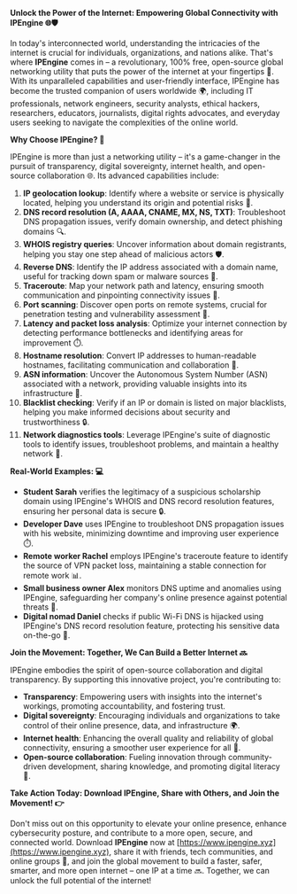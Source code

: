 **Unlock the Power of the Internet: Empowering Global Connectivity with IPEngine 🌐🛡️**

In today's interconnected world, understanding the intricacies of the internet is crucial for individuals, organizations, and nations alike. That's where **IPEngine** comes in – a revolutionary, 100% free, open-source global networking utility that puts the power of the internet at your fingertips 📡. With its unparalleled capabilities and user-friendly interface, IPEngine has become the trusted companion of users worldwide 🌍, including IT professionals, network engineers, security analysts, ethical hackers, researchers, educators, journalists, digital rights advocates, and everyday users seeking to navigate the complexities of the online world.

**Why Choose IPEngine? 🔑**

IPEngine is more than just a networking utility – it's a game-changer in the pursuit of transparency, digital sovereignty, internet health, and open-source collaboration 🌐. Its advanced capabilities include:

1. **IP geolocation lookup**: Identify where a website or service is physically located, helping you understand its origin and potential risks 🚀.
2. **DNS record resolution (A, AAAA, CNAME, MX, NS, TXT)**: Troubleshoot DNS propagation issues, verify domain ownership, and detect phishing domains 🔍.
3. **WHOIS registry queries**: Uncover information about domain registrants, helping you stay one step ahead of malicious actors 🛡️.
4. **Reverse DNS**: Identify the IP address associated with a domain name, useful for tracking down spam or malware sources 📡.
5. **Traceroute**: Map your network path and latency, ensuring smooth communication and pinpointing connectivity issues 🔴.
6. **Port scanning**: Discover open ports on remote systems, crucial for penetration testing and vulnerability assessment 🚫.
7. **Latency and packet loss analysis**: Optimize your internet connection by detecting performance bottlenecks and identifying areas for improvement ⏱️.
8. **Hostname resolution**: Convert IP addresses to human-readable hostnames, facilitating communication and collaboration 📢.
9. **ASN information**: Uncover the Autonomous System Number (ASN) associated with a network, providing valuable insights into its infrastructure 🔌.
10. **Blacklist checking**: Verify if an IP or domain is listed on major blacklists, helping you make informed decisions about security and trustworthiness 🔒.
11. **Network diagnostics tools**: Leverage IPEngine's suite of diagnostic tools to identify issues, troubleshoot problems, and maintain a healthy network 🚀.

**Real-World Examples: 💻**

* **Student Sarah** verifies the legitimacy of a suspicious scholarship domain using IPEngine's WHOIS and DNS record resolution features, ensuring her personal data is secure 🔒.
* **Developer Dave** uses IPEngine to troubleshoot DNS propagation issues with his website, minimizing downtime and improving user experience ⏱️.
* **Remote worker Rachel** employs IPEngine's traceroute feature to identify the source of VPN packet loss, maintaining a stable connection for remote work 📊.
* **Small business owner Alex** monitors DNS uptime and anomalies using IPEngine, safeguarding her company's online presence against potential threats 💼.
* **Digital nomad Daniel** checks if public Wi-Fi DNS is hijacked using IPEngine's DNS record resolution feature, protecting his sensitive data on-the-go 🛫️.

**Join the Movement: Together, We Can Build a Better Internet 🔜**

IPEngine embodies the spirit of open-source collaboration and digital transparency. By supporting this innovative project, you're contributing to:

* **Transparency**: Empowering users with insights into the internet's workings, promoting accountability, and fostering trust.
* **Digital sovereignty**: Encouraging individuals and organizations to take control of their online presence, data, and infrastructure 🌍.
* **Internet health**: Enhancing the overall quality and reliability of global connectivity, ensuring a smoother user experience for all 🔌.
* **Open-source collaboration**: Fueling innovation through community-driven development, sharing knowledge, and promoting digital literacy 🤝.

**Take Action Today: Download IPEngine, Share with Others, and Join the Movement! 👉**

Don't miss out on this opportunity to elevate your online presence, enhance cybersecurity posture, and contribute to a more open, secure, and connected world. Download **IPEngine** now at [https://www.ipengine.xyz](https://www.ipengine.xyz), share it with friends, tech communities, and online groups 🤝, and join the global movement to build a faster, safer, smarter, and more open internet – one IP at a time 🔜. Together, we can unlock the full potential of the internet!